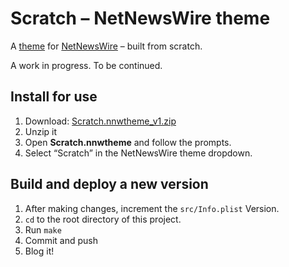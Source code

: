 # Scratch – NetNewsWire theme

A [theme](https://netnewswire.com/help/mac/6.1/en/themes.html) for [NetNewsWire](https://netnewswire.com/) – built from scratch.

A work in progress. To be continued.

## Install for use

1. Download: <a href="https://github.com/ollicle/nnw-ollicle-scratch/raw/main/dist/Scratch.nnwtheme_v1.zip">Scratch.nnwtheme_v1.zip</a>
2. Unzip it
3. Open **Scratch.nnwtheme** and follow the prompts.
4. Select “Scratch” in the NetNewsWire theme dropdown. 

## Build and deploy a new version

1. After making changes, increment the `src/Info.plist` Version.
2. `cd` to the root directory of this project.
3. Run `make`
4. Commit and push
5. Blog it!
